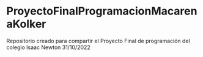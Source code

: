 # ProyectoFinalProgramacionMacarenaKolker
Repositorio creado para compartir el Proyecto Final de programación del colegio Isaac Newton
31/10/2022

